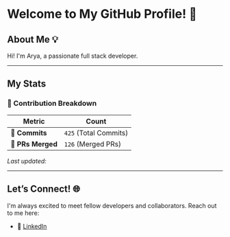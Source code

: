 # Welcome to My GitHub Profile! 👋

## About Me 💡

Hi! I'm Arya, a passionate full stack developer.  

---

## My Stats

### 🔢 Contribution Breakdown

| **Metric**      | **Count**           |
|------------------|---------------------|
| 🌟 **Commits**   | `425` (Total Commits)|🌟 **Commits**   | `425` (Total Commits) |
| 🔗 **PRs Merged**       | `126` (Merged PRs)|🔗 **PRs Merged**       | `126` (Merged PRs)    |

_Last updated: <!-- Add dynamic date here -->_

---

## Let’s Connect! 🌐

I'm always excited to meet fellow developers and collaborators. Reach out to me here:

- 💼 [LinkedIn](https://www.linkedin.com/in/arya-khochare-985027241/)  

